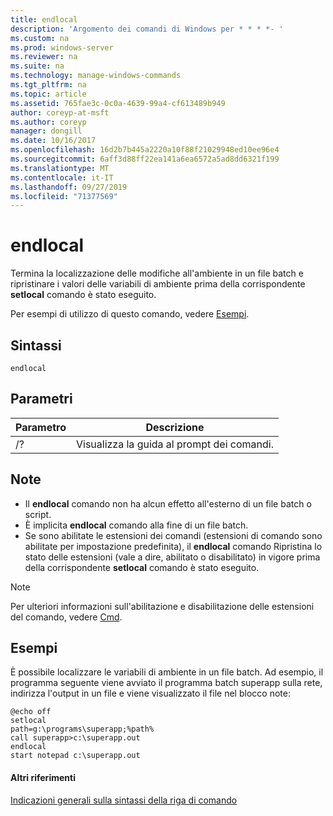 ```yaml
---
title: endlocal
description: 'Argomento dei comandi di Windows per * * * *- '
ms.custom: na
ms.prod: windows-server
ms.reviewer: na
ms.suite: na
ms.technology: manage-windows-commands
ms.tgt_pltfrm: na
ms.topic: article
ms.assetid: 765fae3c-0c0a-4639-99a4-cf613489b949
author: coreyp-at-msft
ms.author: coreyp
manager: dongill
ms.date: 10/16/2017
ms.openlocfilehash: 16d2b7b445a2220a10f88f21029948ed10ee96e4
ms.sourcegitcommit: 6aff3d88ff22ea141a6ea6572a5ad8dd6321f199
ms.translationtype: MT
ms.contentlocale: it-IT
ms.lasthandoff: 09/27/2019
ms.locfileid: "71377569"
---
```

# <a name="endlocal"></a>endlocal



Termina la localizzazione delle modifiche all'ambiente in un file batch e ripristinare i valori delle variabili di ambiente prima della corrispondente **setlocal** comando è stato eseguito.

Per esempi di utilizzo di questo comando, vedere [Esempi](#BKMK_examples).

## <a name="syntax"></a>Sintassi

```
endlocal
```

## <a name="parameters"></a>Parametri

|Parametro|Descrizione|
|---------|-----------|
|/?|Visualizza la guida al prompt dei comandi.|

## <a name="remarks"></a>Note

-   Il **endlocal** comando non ha alcun effetto all'esterno di un file batch o script.
-   È implicita **endlocal** comando alla fine di un file batch.
-   Se sono abilitate le estensioni dei comandi (estensioni di comando sono abilitate per impostazione predefinita), il **endlocal** comando Ripristina lo stato delle estensioni (vale a dire, abilitato o disabilitato) in vigore prima della corrispondente **setlocal** comando è stato eseguito.

> [!NOTE]
> Per ulteriori informazioni sull'abilitazione e disabilitazione delle estensioni del comando, vedere [Cmd](cmd.md).

## <a name="BKMK_examples"></a>Esempi

È possibile localizzare le variabili di ambiente in un file batch. Ad esempio, il programma seguente viene avviato il programma batch superapp sulla rete, indirizza l'output in un file e viene visualizzato il file nel blocco note:
```
@echo off
setlocal
path=g:\programs\superapp;%path%
call superapp>c:\superapp.out
endlocal
start notepad c:\superapp.out
```

#### <a name="additional-references"></a>Altri riferimenti

[Indicazioni generali sulla sintassi della riga di comando](command-line-syntax-key.md)